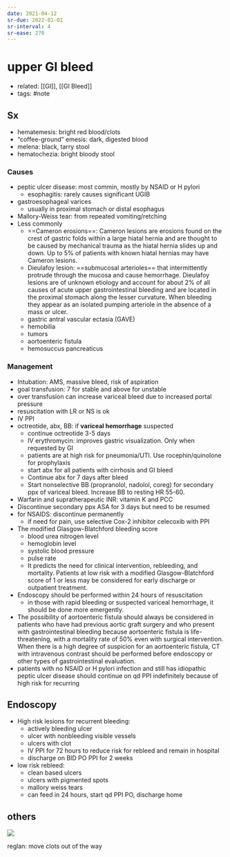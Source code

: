 ```yaml
---
date: 2021-04-12
sr-due: 2022-01-01
sr-interval: 4
sr-ease: 270
---
```


# upper GI bleed

- related: [[GI]], [[GI Bleed]]
- tags: #note

## Sx

- hematemesis: bright red blood/clots
- “coffee-ground” emesis: dark, digested blood
- melena: black, tarry stool
- hematochezia: bright bloody stool

### Causes

- peptic ulcer disease: most commin, mostly by NSAID or H pylori
	- esophagitis: rarely causes significant UGIB
- gastroesophageal varices
	- usually in proximal stomach or distal esophagus
- Mallory-Weiss tear: from repeated vomiting/retching
- Less commonly
	- ==Cameron erosions==: Cameron lesions are erosions found on the crest of gastric folds within a large hiatal hernia and are thought to be caused by mechanical trauma as the hiatal hernia slides up and down. Up to 5% of patients with known hiatal hernias may have Cameron lesions.
	- Dieulafoy lesion: ==submucosal arterioles== that intermittently protrude through the mucosa and cause hemorrhage. Dieulafoy lesions are of unknown etiology and account for about 2% of all causes of acute upper gastrointestinal bleeding and are located in the proximal stomach along the lesser curvature. When bleeding they appear as an isolated pumping arteriole in the absence of a mass or ulcer.
	- gastric antral vascular ectasia (GAVE)
	- hemobilia
	- tumors
	- aortoenteric fistula
	- hemosuccus pancreaticus

### Management

- Intubation: AMS, massive bleed, risk of aspiration
- goal transfusion: 7 for stable and above for unstable
- over transfusion can increase variceal bleed due to increased portal pressure
- resuscitation with LR or NS is ok
- IV PPI
- octreotide, abx, BB: if **variceal hemorrhage** suspected
	- continue octreotide 3-5 days
	- IV erythromycin: improves gastric visualization. Only when requested by GI
	- patients are at high risk for pneumonia/UTI. Use rocephin/quinolone for prophylaxis
	- start abx for all patients with cirrhosis and GI bleed
	- Continue abx for 7 days after bleed
	- Start nonselective BB (propranolol, nadolol, coreg) for secondary ppx of variceal bleed. Increase BB to resting HR 55-60.
- Warfarin and supratherapeutic INR: vitamin K and PCC
- Discontinue secondary ppx ASA for 3 days but need to be resumed
- for NSAIDS: discontinue permanently
	- if need for pain, use selective Cox-2 inhibitor celecoxib  with PPI
- The modified Glasgow-Blatchford bleeding score
	- blood urea nitrogen level
	- hemoglobin level
	- systolic blood pressure
	- pulse rate
	- It predicts the need for clinical intervention, rebleeding, and mortality. Patients at low risk with a modified Glasgow-Blatchford score of 1 or less may be considered for early discharge or outpatient treatment.
- Endoscopy should be performed within 24 hours of resuscitation
	- in those with rapid bleeding or suspected variceal hemorrhage, it should be done more emergently.
- The possibility of aortoenteric fistula should always be considered in patients who have had previous aortic graft surgery and who present with gastrointestinal bleeding because aortoenteric fistula is life-threatening, with a mortality rate of 50% even with surgical intervention. When there is a high degree of suspicion for an aortoenteric fistula, CT with intravenous contrast should be performed before endoscopy or other types of gastrointestinal evaluation.
- patients with no NSAID or H pylori infection and still has idiopathic peptic ulcer disease should continue on qd PPI indefinitely because of high risk for recurring

## Endoscopy

- High risk lesions for recurrent bleeding:
	- actively bleeding ulcer
	- ulcer with nonbleeding visible vessels
	- ulcers with clot
	- IV PPI for 72 hours to reduce risk for rebleed and remain in hospital
	- discharge on BID PO PPI for 2 weeks
- low risk rebleed:
	- clean based ulcers
	- ulcers with pigmented spots
	- mallory weiss tears
	- can feed in 24 hours, start qd PPI PO, discharge home

## others

![](https://i.imgur.com/vEVLyOF.png)

reglan: move clots out of the way
